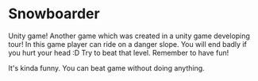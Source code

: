# Snowboarder

Unity game! Another game which was created in a unity game developing tour!
In this game player can ride on a danger slope.
You will end badly if you hurt your head :D
Try to beat that level. Remember to have fun!

It's kinda funny. You can beat game without doing anything.
